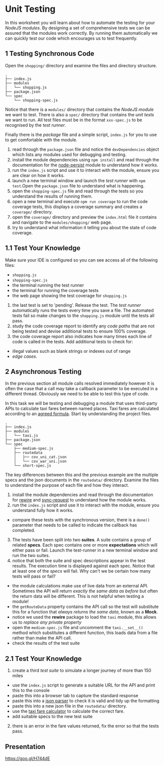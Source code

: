 
# Unit Testing

In this worksheet you will learn about how to automate the testing for your _NodeJS modules_. By designing a set of comprehensive tests we can be assured that the modules work correctly. By running them automatically we can quickly test our code which encourages us to test frequently.

## 1 Testing Synchronous Code

Open the `shopping/` directory and examine the files and directory structure.
```
.
├── index.js
├── modules
│   └── shopping.js
├── package.json
└── spec
    └── shopping-spec.js
```
Notice that there is a `modules/` directory that contains the _NodeJS module_ we want to test. There is also a `spec/` directory that contains the _unit tests_ we want to run. All test files must be in the format `xxx-spec.js` to be recognised by the _test runner_.

Finally there is the _package_ file and a simple script, `index.js` for you to use to get comfortable with the module.

1. read through the `package.json` file and notice the `devDependencies` object which lists any modules used for debugging and testing.
2. install the module dependencies using `npm install` and read through the documentation for the [node-persist](https://www.npmjs.com/package/node-persist) module to understand how it works.
2. run the `index.js` script and use it to interact with the module, ensure you are clear on how it works.
3. launch a new terminal window and launch the _test runner_ with `npm test`.Open the `package.json` file to understand what is happening.
4. open the `shopping-spec.js` file and read through the tests so you understand the results of running them.
5. open a new terminal and execute `npm run coverage` to run the code coverage tests, this displays a coverage summary and creates a `coverage/` directory.
6. open the `coverage/` directory and preview the `index.html` file it contains and navigate to the  `modules/shopping/` web page.
7. try to understand what information it telling you about the state of code coverage.

## 1.1 Test Your Knowledge

Make sure your IDE is configured so you can see access all of the following files:

- `shopping.js`
- `shopping-spec.js`
- the terminal running the test runner
- the terminal for running the coverage tests
- the web page showing the test coverage for `shopping.js`

1. the last test is set to 'pending'. Release the test. The _test runner_ automatically runs the tests every time you save a file. The automated tests fail so make changes to the `shopping.js` module until the tests all pass.
2. study the code coverage report to identify any _code paths_ that are not being tested and devise additional tests to ensure 100% coverage.
3. the code coverage report also indicates how many times each line of code is called in the tests. Add additional tests to check for:
  - illegal values such as blank strings or indexes out of range
  - _edge cases_.

## 2 Asynchronous Testing

In the previous section all module calls resolved immediately however it is often the case that a call may take a callback parameter to be executed in a different thread. Obviously we need to be able to test this type of code.

In this task we will be testing and debugging a module that uses third-party APIs to calculate taxi fares between named places. Taxi fares are calculated according to an [agreed formula](https://yourtaximeter.com/local-authorities/view/london-black-cabs). Start by understanding the project files.
```
.
├── index.js
├── modules
│   └── taxi.js
├── package.json
└── spec
    ├── medium-spec.js
    ├── routedata
    │   ├── cov_uni_cat.json
    │   └── cov_war_uni.json  
    └── short-spec.js
```
The key differences between this and the previous example are the multiple specs and the json documents in the `routedata/` directory. Examine the files to understand the purpose of each file and how they interact.

1. install the module dependencies and read through the documentation for [rewire](https://www.npmjs.com/package/rewire) and [sync-request](https://www.npmjs.com/package/sync-request) to understand how the module works.
2. run the `index.js` script and use it to interact with the module, ensure you understand fully how it works.
  - compare these tests with the synchronous version, there is a `done()` parameter that needs to be called to indicate the callback has completed.
3. The tests have been split into two **suites**. A suite contains a group of related **specs**. Each spec contains one or more **expectations** which will either pass or fail. Launch the test-runner in a new terminal window and run the two suites.
4. notice that both the suite and spec descriptions appear in the test results. The execution time is displayed against each spec. Notice that at least one of the _specs_ will fail. Why can't we be certain how many tests will pass or fail?
  - the module calculations make use of live data from an external API. Sometimes the API will return _exactly the same data as before_ but often the return data will be different. This is not helpful when testing a module!
  - the `getRouteData` property contains the API call so the test will substitute this for a function that _always returns the same data_, known as a **Mock**.
  - notice we used the **rewire** package to load the `taxi` module, this allows us to _replace any private property_
  - open the `medium-spec.js` file and uncomment the `taxi.__set__()` method which substitutes a different function, this loads data from a file rather than make the API call.
  - check the results of the test suite

## 2.1 Test Your Knowledge

1. create a third _test suite_ to simulate a longer journey of more than 150 miles
  - use the `index.js` script to generate a suitable URL for the API and print this to the console
  - paste this into a browser tab to capture the standard response
  - paste this into a [json parser](http://jsonlint.com/) to check it is valid and tidy up the formatting
  - paste this into a new json file in the `routedata/` directory.
  - use the [taxi fare calculator](https://yourtaximeter.com/local-authorities/view/london-black-cabs) to calculate the correct fare.
  - add suitable specs to the new test suite
2. there is an error in the fare values returned, fix the error so that the tests pass.

## Presentation

https://goo.gl/H744dE
